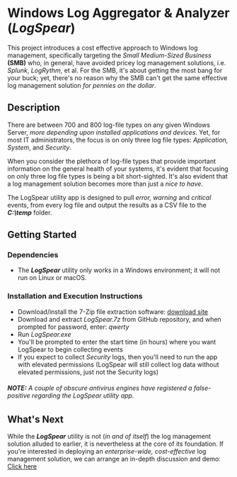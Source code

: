 # Windows Log Aggregator & Analyzer (_LogSpear_)

This project introduces a cost effective approach to Windows log management, specifically targeting the _Small Medium-Sized Business_ **(SMB)** who, in general, have avoided pricey log management solutions, i.e. _Splunk_, _LogRythm_, et al. For the SMB, it's about getting the most bang for your buck; yet, there's no reason why the SMB can't get the same effective log management solution _for pennies on the dollar_.

## Description

There are between 700 and 800 log-file types on any given Windows Server, _more depending upon installed applications and devices_. Yet, for most IT administrators, the focus is on only three log file types: _Application, System_, and _Security_. 

When you consider the plethora of log-file types that provide important information on the general health of your systems, it's evident that focusing on only three log file types is being a bit short-sighted. It's also evident that a log management solution becomes more than just a _nice to have_.

The LogSpear utility app is designed to pull _error, warning_ and _critical_ events, from every log file and output the results as a CSV file to the **_C:\temp_** folder.


## Getting Started

### Dependencies

+ The **_LogSpear_** utility only works in a Windows environment; it will not run on Linux or macOS.

### Installation and Execution Instructions

+ Download/install the 7-Zip file extraction software: [download site](https://www.7-zip.org/download.html)
+ Download and extract _LogSpear.7z_ from GitHub repository, and when prompted for password, enter: _qwerty_
+ Run _LogSpear.exe_
+ You'll be prompted to enter the start time (in hours) where you want LogSpear to begin collecting events
+ If you expect to collect _Security_ logs, then you'll need to run the app with elevated permissions (LogSpear will still collect log data without elevated permissions, just not the Security logs)

###### **NOTE:** A couple of obscure antivirus engines have registered a false-positive regarding the LogSpear utility app.

## What's Next

While the **_LogSpear_** utility is not (_in and of itself_) the log management solution alluded to earlier, it is nevertheless at the core of its foundation. If you're interested in deploying an _enterprise-wide, cost-effective_ log management solution, we can arrange an in-depth discussion and demo: [Click here](mailto:peter@variacom.com)
